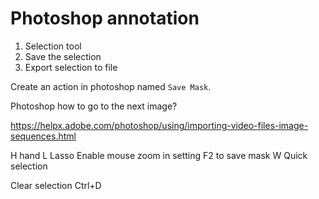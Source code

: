 # Photoshop annotation

1. Selection tool
2. Save the selection
3. Export selection to file 


Create an action in photoshop named `Save Mask`.

Photoshop how to go to the next image?

https://helpx.adobe.com/photoshop/using/importing-video-files-image-sequences.html

H hand
L Lasso
Enable mouse zoom in setting
F2 to save mask
W Quick selection

Clear selection Ctrl+D

